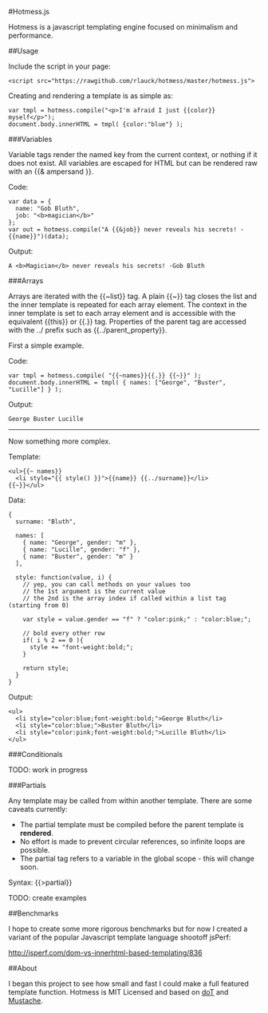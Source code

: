 #Hotmess.js

Hotmess is a javascript templating engine focused on minimalism and performance.

##Usage

Include the script in your page:

    <script src="https://rawgithub.com/rlauck/hotmess/master/hotmess.js">

Creating and rendering a template is as simple as:
  
    var tmpl = hotmess.compile("<p>I'm afraid I just {{color}} myself</p>");
    document.body.innerHTML = tmpl( {color:"blue"} );

###Variables

Variable tags render the named key from the current context, or nothing if it does not exist.
All variables are escaped for HTML but can be rendered raw with an {{&amp; ampersand }}.

Code:

    var data = {
      name: "Gob Bluth",
      job: "<b>magician</b>"
    };
    var out = hotmess.compile("A {{&job}} never reveals his secrets! -{{name}}")(data);

Output:

    A <b>Magician</b> never reveals his secrets! -Gob Bluth

###Arrays

Arrays are iterated with the {{~list}} tag. A plain {{~}} tag closes the list and the inner template
is repeated for each array element. The context in the inner template is set to each array element and
is accessible with the equivalent {{this}} or {{.}} tag. Properties of the parent tag are accessed with
the ../ prefix such as {{../parent_property}}.

First a simple example.

Code:

    var tmpl = hotmess.compile( "{{~names}}{{.}} {{~}}" );
    document.body.innerHTML = tmpl( { names: ["George", "Buster", "Lucille"] } );
    
Output:

    George Buster Lucille

------

Now something more complex.
    
Template:

    <ul>{{~ names}}
      <li style="{{ style() }}">{{name}} {{../surname}}</li>
    {{~}}</ul>

Data:

    {
      surname: "Bluth",
      
      names: [
        { name: "George", gender: "m" },
        { name: "Lucille", gender: "f" },
        { name: "Buster", gender: "m" }
      ],
      
      style: function(value, i) {
        // yep, you can call methods on your values too
        // the 1st argument is the current value
        // the 2nd is the array index if called within a list tag (starting from 0)
        
        var style = value.gender == "f" ? "color:pink;" : "color:blue;";
        
        // bold every other row
        if( i % 2 == 0 ){
          style += "font-weight:bold;";
        }
        
        return style;
      }
    }
    
Output:

    <ul>
      <li style="color:blue;font-weight:bold;">George Bluth</li>
      <li style="color:blue;">Buster Bluth</li>
      <li style="color:pink;font-weight:bold;">Lucille Bluth</li>
    </ul>
    
###Conditionals

TODO: work in progress

###Partials

Any template may be called from within another template. There are some caveats currently:

* The partial template must be compiled before the parent template is <b>rendered</b>.
* No effort is made to prevent circular references, so infinite loops are possible.
* The partial tag refers to a variable in the global scope - this will change soon.

Syntax: {{>partial}}

TODO: create examples

##Benchmarks

I hope to create some more rigorous benchmarks but for now I created a variant of the popular
Javascript template language shootoff jsPerf: 

http://jsperf.com/dom-vs-innerhtml-based-templating/836

##About

I began this project to see how small and fast I could make a full featured template function.
Hotmess is MIT Licensed and based on [doT](https://github.com/olado/doT) and [Mustache](https://github.com/janl/mustache.js).

    
    
    


